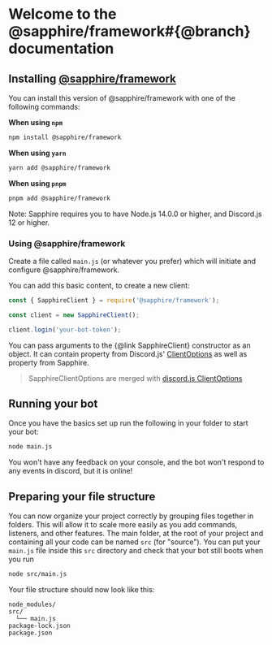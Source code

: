 # Welcome to the @sapphire/framework#{@branch} documentation

## Installing [@sapphire/framework](https://www.npmjs.com/package/@sapphire/framework)

You can install this version of @sapphire/framework with one of the following commands:

**When using `npm`**

```sh
npm install @sapphire/framework
```

**When using `yarn`**

```sh
yarn add @sapphire/framework
```

**When using `pnpm`**

```sh
pnpm add @sapphire/framework
```

Note: Sapphire requires you to have Node.js 14.0.0 or higher, and Discord.js 12 or higher.

### Using @sapphire/framework

Create a file called `main.js` (or whatever you prefer) which will initiate and configure @sapphire/framework.

You can add this basic content, to create a new client:

```javascript
const { SapphireClient } = require('@sapphire/framework');

const client = new SapphireClient();

client.login('your-bot-token');
```

You can pass arguments to the {@link SapphireClient} constructor as an object. It can contain property from Discord.js'
[ClientOptions](https://discord.js.org/#/docs/main/stable/typedef/ClientOptions) as well as property from Sapphire.

> SapphireClientOptions are merged with [discord.js ClientOptions](https://discord.js.org/#/docs/main/stable/typedef/ClientOptions)

## Running your bot

Once you have the basics set up run the following in your folder to start your bot:

```sh
node main.js
```

You won't have any feedback on your console, and the bot won't respond to any events in discord, but it is online!

## Preparing your file structure

You can now organize your project correctly by grouping files together in folders. This will allow it to scale more
easily as you add commands, listeners, and other features.
The main folder, at the root of your project and containing all your code can be named `src` (for "source"). You can put
your `main.js` file inside this `src` directory and check that your bot still boots when you run

```sh
node src/main.js
```

Your file structure should now look like this:

```
node_modules/
src/
  └── main.js
package-lock.json
package.json
```
